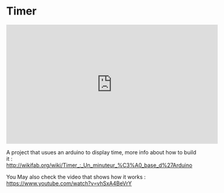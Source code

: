 # Timer
<iframe width="560" height="315" src="https://www.youtube.com/embed/vhSxA4BeVrY" frameborder="0" allow="autoplay; encrypted-media" allowfullscreen></iframe>

A project that usues an arduino to display time, more info about how to build it :
http://wikifab.org/wiki/Timer_:_Un_minuteur_%C3%A0_base_d%27Arduino

You May also check the video that shows how it works :
https://www.youtube.com/watch?v=vhSxA4BeVrY

